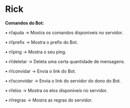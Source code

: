 # Rick




**Comandos do Bot:**

<p>• ri!ajuda → Mostra os comandos disponíveis no servidor.</p>
<p>• ri!prefix → Mostra o prefix do Bot.</p>
<p>• ri!ping → Mostra o seu ping.</p>
<p>• ri!deletar → Deleta uma certa quantidade de mensagens.</p>
<p>• ri!convidar → Envia o link do Bot.</p>
<p>• ri!sconvidar → Envia o link do servidor do dono do Bot.</p>
<p>• ri!elos → Mostra os elos disponíveis no servidor.</p>
<p>• ri!regras → Mostra as regras do servidor.</p>
